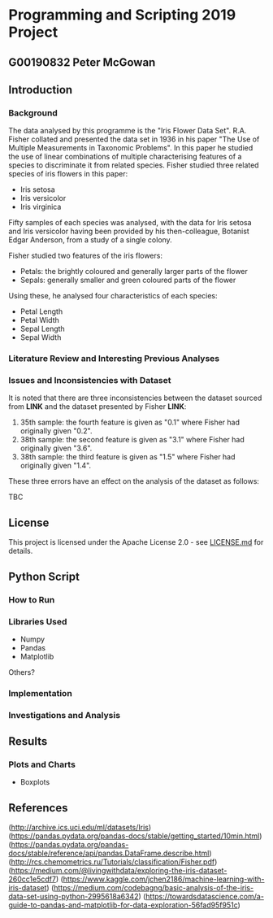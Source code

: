 # Programming and Scripting 2019 Project
## G00190832 Peter McGowan

## Introduction

### Background
The data analysed by this programme is the "Iris Flower Data Set". R.A. Fisher collated and presented the data set in 1936 in his paper "The Use of Multiple Measurements in Taxonomic Problems". In this paper he studied the use of linear combinations of multiple characterising features of a species to discriminate it from related species. Fisher studied three related species of iris flowers in this paper:
* Iris setosa
* Iris versicolor
* Iris virginica

Fifty samples of each species was analysed, with the data for Iris setosa and Iris versicolor having been provided by his then-colleague, Botanist Edgar Anderson, from a study of a single colony.

Fisher studied two features of the iris flowers:
* Petals: the brightly coloured and generally larger parts of the flower
* Sepals: generally smaller and green coloured parts of the flower

Using these, he analysed four characteristics of each species:
* Petal Length
* Petal Width
* Sepal Length
* Sepal Width


### Literature Review and Interesting Previous Analyses

### Issues and Inconsistencies with Dataset
It is noted that there are three inconsistencies between the dataset sourced from ****LINK**** and the dataset presented by Fisher ****LINK****:

1. 35th sample: the fourth feature is given as "0.1" where Fisher had originally given "0.2".
2. 38th sample: the second feature is given as "3.1" where Fisher had originally given "3.6".
3. 38th sample: the third feature is given as "1.5" where Fisher had originally given "1.4".

These three errors have an effect on the analysis of the dataset as follows:


TBC



## License
This project is licensed under the Apache License 2.0 - see [LICENSE.md](LICENSE) for details.


## Python Script

### How to Run

### Libraries Used

* Numpy
* Pandas
* Matplotlib

Others?

### Implementation

### Investigations and Analysis


## Results

### Plots and Charts
* Boxplots

## References
(http://archive.ics.uci.edu/ml/datasets/Iris)
(https://pandas.pydata.org/pandas-docs/stable/getting_started/10min.html)
(https://pandas.pydata.org/pandas-docs/stable/reference/api/pandas.DataFrame.describe.html)
(http://rcs.chemometrics.ru/Tutorials/classification/Fisher.pdf)
(https://medium.com/@livingwithdata/exploring-the-iris-dataset-260cc1e5cdf7)
(https://www.kaggle.com/jchen2186/machine-learning-with-iris-dataset)
(https://medium.com/codebagng/basic-analysis-of-the-iris-data-set-using-python-2995618a6342)
(https://towardsdatascience.com/a-guide-to-pandas-and-matplotlib-for-data-exploration-56fad95f951c)